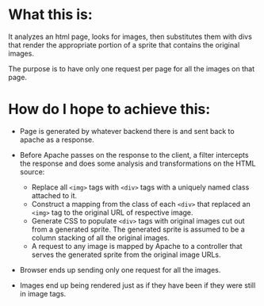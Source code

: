 What this is:
=============

It analyzes an html page, looks for images, then substitutes them with divs that
render the appropriate portion of a sprite that contains the original images.

The purpose is to have only one request per page for all the images on that
page.

How do I hope to achieve this:
==============================

* Page is generated by whatever backend there is and sent back to apache as a
  response.
* Before Apache passes on the response to the client, a filter intercepts the
  response and does some analysis and transformations on the HTML source:

  * Replace all `<img>` tags with `<div>` tags with a uniquely named class attached
    to it.
  * Construct a mapping from the class of each `<div>` that replaced an `<img>` tag 
    to the original URL of respective image.
  * Generate CSS to populate `<div>` tags with original images cut out from a
    generated sprite. The generated sprite is assumed to be a column stacking of
    all the original images.
  * A request to any image is mapped by Apache to a controller that serves the
    generated sprite from the original image URLs.

* Browser ends up sending only one request for all the images.
* Images end up being rendered just as if they have been if they were still in
  image tags.
